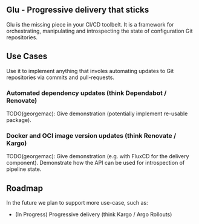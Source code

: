 Glu - Progressive delivery that sticks
--------------------------------------

Glu is the missing piece in your CI/CD toolbelt.
It is a framework for orchestrating, manipulating and introspecting the state of configuration Git repositories.

## Use Cases

Use it to implement anything that involes automating updates to Git repositories via commits and pull-requests.

### Automated dependency updates (think Dependabot / Renovate)

TODO(georgemac): Give demonstration (potentially implement re-usable package).

### Docker and OCI image version updates (think Renovate / Kargo)

TODO(georgemac): Give demonstration (e.g. with FluxCD for the delivery component).
Demonstrate how the API can be used for introspection of pipeline state.

## Roadmap

In the future we plan to support more use-case, such as:

- (In Progress) Progressive delivery (think Kargo / Argo Rollouts)
